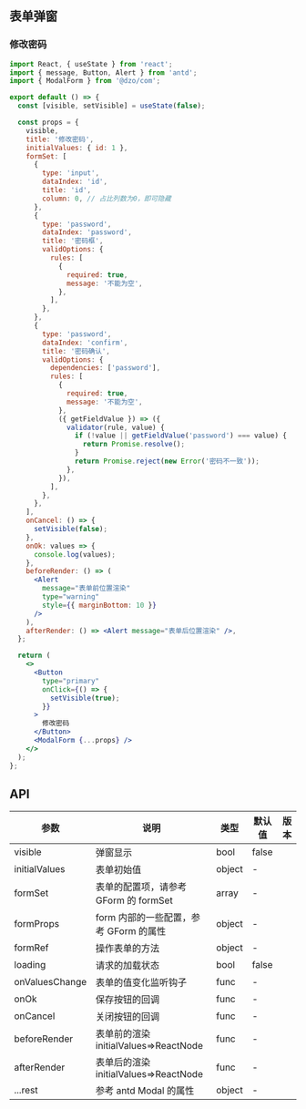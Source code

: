 ## 表单弹窗

### 修改密码

```jsx
import React, { useState } from 'react';
import { message, Button, Alert } from 'antd';
import { ModalForm } from '@dzo/com';

export default () => {
  const [visible, setVisible] = useState(false);

  const props = {
    visible,
    title: '修改密码',
    initialValues: { id: 1 },
    formSet: [
      {
        type: 'input',
        dataIndex: 'id',
        title: 'id',
        column: 0, // 占比列数为0，即可隐藏
      },
      {
        type: 'password',
        dataIndex: 'password',
        title: '密码框',
        validOptions: {
          rules: [
            {
              required: true,
              message: '不能为空',
            },
          ],
        },
      },
      {
        type: 'password',
        dataIndex: 'confirm',
        title: '密码确认',
        validOptions: {
          dependencies: ['password'],
          rules: [
            {
              required: true,
              message: '不能为空',
            },
            ({ getFieldValue }) => ({
              validator(rule, value) {
                if (!value || getFieldValue('password') === value) {
                  return Promise.resolve();
                }
                return Promise.reject(new Error('密码不一致'));
              },
            }),
          ],
        },
      },
    ],
    onCancel: () => {
      setVisible(false);
    },
    onOk: values => {
      console.log(values);
    },
    beforeRender: () => (
      <Alert
        message="表单前位置渲染"
        type="warning"
        style={{ marginBottom: 10 }}
      />
    ),
    afterRender: () => <Alert message="表单后位置渲染" />,
  };

  return (
    <>
      <Button
        type="primary"
        onClick={() => {
          setVisible(true);
        }}
      >
        修改密码
      </Button>
      <ModalForm {...props} />
    </>
  );
};
```

## API

| 参数           | 说明                                   | 类型   | 默认值 | 版本 |
| -------------- | -------------------------------------- | ------ | ------ | ---- |
| visible        | 弹窗显示                               | bool   | false  |      |
| initialValues  | 表单初始值                             | object | -      |      |
| formSet        | 表单的配置项，请参考 GForm 的 formSet  | array  | -      |      |
| formProps      | form 内部的一些配置，参考 GForm 的属性 | object | -      |      |
| formRef        | 操作表单的方法                         | object | -      |      |
| loading        | 请求的加载状态                         | bool   | false  |      |
| onValuesChange | 表单的值变化监听钩子                   | func   | -      |      |
| onOk           | 保存按钮的回调                         | func   | -      |      |
| onCancel       | 关闭按钮的回调                         | func   | -      |      |
| beforeRender   | 表单前的渲染 initialValues=>ReactNode  | func   | -      |      |
| afterRender    | 表单后的渲染 initialValues=>ReactNode  | func   | -      |      |
| ...rest        | 参考 antd Modal 的属性                 | object | -      |      |

